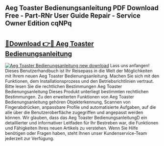 ## Aeg Toaster Bedienungsanleitung PDF Download Free - Part-RNr User Guide Repair - Service Owner Edition cqNPq

# <h2><a href="http://df00hp.blite.top/?on=Aeg+Toaster+Bedienungsanleitung">🔗Download 👉🔴 Aeg Toaster Bedienungsanleitung</a></h2>

[![Aeg Toaster Bedienungsanleitung new download](https://i.imgur.com/lujVjoI.png)](http://df00hp.blite.top/?on=Aeg+Toaster+Bedienungsanleitung)
Lass uns anfangen! Dieses Benutzerhandbuch ist Ihr Reisepass in die Welt der Möglichkeiten mit Ihrem neuen Aeg Toaster Bedienungsanleitung. Machen Sie sich mit den Funktionen, dem Installationsprozess und den Betriebsrichtlinien vertraut. Bitte lesen Sie die rechtlichen Bestimmungen Aeg Toaster Bedienungsanleitung Dieses Produkt unterliegt bestimmten rechtlichen Bestimmungen. Zu den erweiterten Funktionen von Aeg Toaster Bedienungsanleitung gehören Objekterkennung, Scannen von Fingerabdrücken, anpassbare Profile und automatisierte Aufgaben, auf die alle über die Benutzeroberfläche zugegriffen und angepasst werden können. Wir glauben, dass das Aeg Toaster BedienungsanleitungD ein detaillierter und informativer Leitfaden für Ihr Bestreben war, die Funktionen und Fähigkeiten Ihres neuen Artikels zu verstehen. Wenn Sie Hilfe benötigen oder Fragen haben, steht Ihnen unser Kundenservice-Team jederzeit zur Verfügung.
